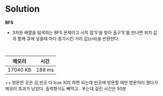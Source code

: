 # Solution

**BFS**

- 3차원 배열을 탐색하는 BFS 문제이고 시작 점'S'을 찾아 출구'E'를 만나면 위치 값과 함께 큐에 넣을때 마다 증가시킨 거리 값(cnt)을 반환한다. 

</br>

|메모리|시간|
|---|---|
|17040 KB|188 ms|

++ 방문한 곳은 금,빈곳 다 true 처리 하면 되는데 빈곳에 방문할 때만 방문처리 했다가 메모리 초과가 났었다. 출력형식도 빼먹고.. 푸는데 걸린 시간은  50분